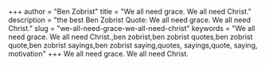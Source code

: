 +++
author = "Ben Zobrist"
title = "We all need grace. We all need Christ."
description = "the best Ben Zobrist Quote: We all need grace. We all need Christ."
slug = "we-all-need-grace-we-all-need-christ"
keywords = "We all need grace. We all need Christ.,ben zobrist,ben zobrist quotes,ben zobrist quote,ben zobrist sayings,ben zobrist saying,quotes, sayings,quote, saying, motivation"
+++
We all need grace. We all need Christ.
